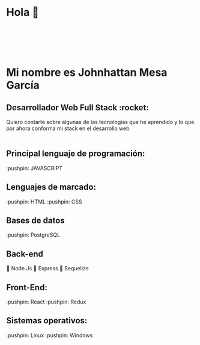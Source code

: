 <h1>Hola 👋 </h1>
<BR>
<BR>
<BR>
<BR>

<h1>Mi nombre es Johnhattan Mesa García</h1>
<h2>Desarrollador Web Full Stack :rocket: </h2>

Quiero contarte sobre algunas de las tecnologias que he aprendido y lo que por ahora conforma mi stack en el desarrollo web
<BR>
<BR>



<h2> Principal lenguaje de programación: </h2>
:pushpin: JAVASCRIPT
 <BR>

 <h2>Lenguajes de marcado: </h2>
:pushpin: HTML 
:pushpin: CSS 
  <BR>


<h2>Bases de datos</h2>
:pushpin: PostgreSQL
   <BR>

<h2>Back-end</h2>

:pushpin: Node Js 
:pushpin: Express 
:pushpin: Sequelize
<BR>


<h2>Front-End:</h2>
:pushpin: React
:pushpin: Redux
<BR>
 
<h2>Sistemas operativos:</h2>
:pushpin: Linux
:pushpin: Windows
<BR>

